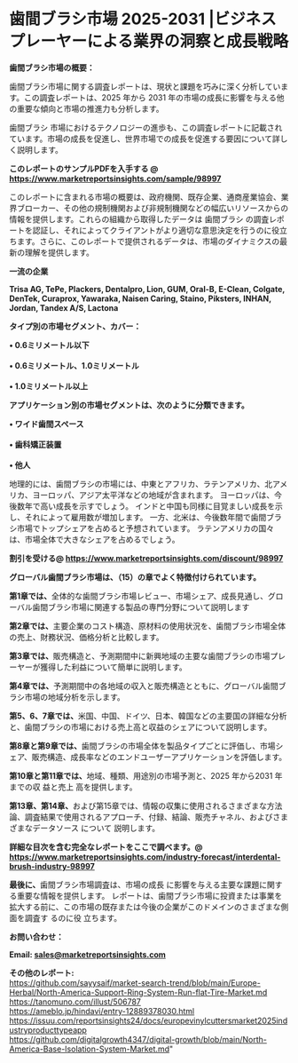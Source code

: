 # 歯間ブラシ市場 2025-2031 |ビジネスプレーヤーによる業界の洞察と成長戦略

<strong><b>歯間ブラシ市場の概要：</b></strong>

歯間ブラシ市場に関する調査レポートは、現状と課題を巧みに深く分析しています。この調査レポートは、2025 年から 2031 年の市場の成長に影響を与える他の重要な傾向と市場の推進力も分析します。

歯間ブラシ 市場におけるテクノロジーの進歩も、この調査レポートに記載されています。市場の成長を促進し、世界市場での成長を促進する要因について詳しく説明します。

<strong>このレポートのサンプルPDFを入手する @ <a href=https://www.marketreportsinsights.com/sample/98997>https://www.marketreportsinsights.com/sample/98997</a></strong>

このレポートに含まれる市場の概要は、政府機関、既存企業、通商産業協会、業界ブローカー、その他の規制機関および非規制機関などの幅広いリソースからの情報を提供します。これらの組織から取得したデータは 歯間ブラシ の調査レポートを認証し、それによってクライアントがより適切な意思決定を行うのに役立ちます。さらに、このレポートで提供されるデータは、市場のダイナミクスの最新の理解を提供します。

<strong>一流の企業</strong>

<strong><b>Trisa AG, TePe, Plackers, Dentalpro, Lion, GUM, Oral-B, E-Clean, Colgate, DenTek, Curaprox, Yawaraka, Naisen Caring, Staino, Piksters, INHAN, Jordan, Tandex A/S, Lactona</b></strong>

<strong><b>タイプ別の市場セグメント、カバー：</b></strong>

<strong>• 0.6ミリメートル以下<br><br>• 0.6ミリメートル、1.0ミリメートル<br><br>• 1.0ミリメートル以上</strong>

<strong><b>アプリケーション別の市場セグメントは、次のように分類できます。</b></strong>

<strong>• ワイド歯間スペース<br><br>• 歯科矯正装置<br><br>• 他人</strong>

 地理的には、歯間ブラシの市場には、中東とアフリカ、ラテンアメリカ、北アメリカ、ヨーロッパ、アジア太平洋などの地域が含まれます。 ヨーロッパは、今後数年で高い成長を示すでしょう。 インドと中国も同様に目覚ましい成長を示し、それによって雇用数が増加します。 一方、北米は、今後数年間で歯間ブラシ市場でトップシェアを占めると予想されています。 ラテンアメリカの国々は、市場全体で大きなシェアを占めるでしょう。

<strong>割引を受ける@ <a href=https://www.marketreportsinsights.com/discount/98997>https://www.marketreportsinsights.com/discount/98997</a></strong>

<strong><b>グローバル歯間ブラシ市場は、（15）の章でよく特徴付けられています。</b></strong>

<strong><b>第</b></strong><strong><b>1章では、</b></strong>全体的な歯間ブラシ市場レビュー、市場シェア、成長見通し、グローバル歯間ブラシ市場に関連する製品の専門分野について説明します

<strong><b>第2章では、</b></strong>主要企業のコスト構造、原材料の使用状況を、歯間ブラシ市場全体の売上、財務状況、価格分析と比較します。

<strong><b>第3章では、</b></strong>販売構造と、予測期間中に新興地域の主要な歯間ブラシの市場プレーヤーが獲得した利益について簡単に説明します。

<strong><b>第4章では、</b></strong>予測期間中の各地域の収入と販売構造とともに、グローバル歯間ブラシ市場の地域分析を示します。

<strong><b>第5、6、7章では、</b></strong>米国、中国、ドイツ、日本、韓国などの主要国の詳細な分析と、歯間ブラシの市場における売上高と収益のシェアについて説明します。

<strong><b>第8章と第9章では、</b></strong>歯間ブラシの市場全体を製品タイプごとに評価し、市場シェア、販売構造、成長率などのエンドユーザーアプリケーションを評価します。

<strong><b>第10章と第11章では、</b></strong>地域、種類、用途別の市場予測と、2025 年から2031 年までの収 益と売上 高を提供します。

<strong><b>第13章、第14章、</b></strong>および第15章では、情報の収集に使用されるさまざまな方法論、調査結果で使用されるアプローチ、付録、結論、販売チャネル、およびさまざまなデータソース について 説明します。

<strong>詳細な目次を含む完全なレポートをここで調べます。@ <a href=https://www.marketreportsinsights.com/industry-forecast/interdental-brush-industry-98997>https://www.marketreportsinsights.com/industry-forecast/interdental-brush-industry-98997</a></strong>

<strong><b>最後に、</b></strong>歯間ブラシ市場調査は、市場の成長 に影響を</a>与える主要な課題に関する重要な情報を提供します。 レポートは、歯間ブラシ市場に投資または事業を拡大する前に、この市場の既存または今後の企業がこのドメインのさまざまな側面を調査す るのに役 立ちます。

<strong><b>お問い合わせ：</b></strong>

<strong>Email: </strong><a href=mailto:sales@marketreportsinsights.com><strong>sales@marketreportsinsights.com</strong></a>

<strong>その他のレポート:</strong>
<br>
<a href=https://github.com/sayysaif/market-search-trend/blob/main/Europe-Herbal/North-America-Support-Ring-System-Run-flat-Tire-Market.md>https://github.com/sayysaif/market-search-trend/blob/main/Europe-Herbal/North-America-Support-Ring-System-Run-flat-Tire-Market.md</a>
<br>
<a href=https://tanomuno.com/illust/506787>https://tanomuno.com/illust/506787</a>
<br>
<a href=https://ameblo.jp/hindavi/entry-12889378030.html>https://ameblo.jp/hindavi/entry-12889378030.html</a>
<br>
<a href=https://issuu.com/reportsinsights24/docs/europevinylcuttersmarket2025industryproducttypeapp>https://issuu.com/reportsinsights24/docs/europevinylcuttersmarket2025industryproducttypeapp</a>
<br>
<a href=https://github.com/digitalgrowth4347/digital-growth/blob/main/North-America-Base-Isolation-System-Market.md>https://github.com/digitalgrowth4347/digital-growth/blob/main/North-America-Base-Isolation-System-Market.md</a>"
